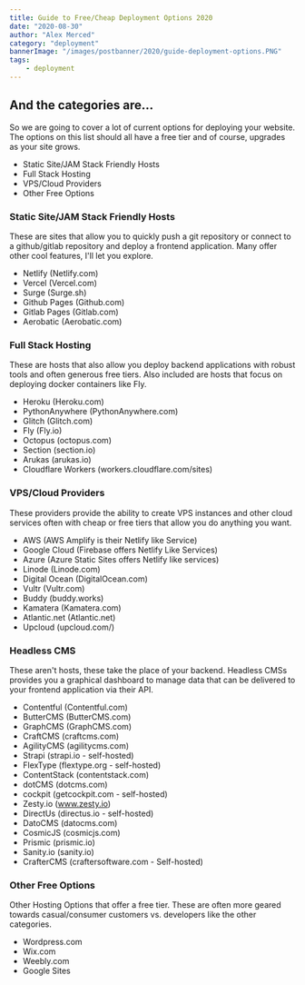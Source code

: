 ```yaml
---
title: Guide to Free/Cheap Deployment Options 2020
date: "2020-08-30"
author: "Alex Merced"
category: "deployment"
bannerImage: "/images/postbanner/2020/guide-deployment-options.PNG"
tags:
    - deployment
---
```


## And the categories are...

So we are going to cover a lot of current options for deploying your website. The options on this list should all have a free tier and of course, upgrades as your site grows.

- Static Site/JAM Stack Friendly Hosts
- Full Stack Hosting
- VPS/Cloud Providers
- Other Free Options

### Static Site/JAM Stack Friendly Hosts
These are sites that allow you to quickly push a git repository or connect to a github/gitlab repository and deploy a frontend application. Many offer other cool features, I'll let you explore.

- Netlify (Netlify.com)
- Vercel (Vercel.com)
- Surge (Surge.sh)
- Github Pages (Github.com)
- Gitlab Pages (Gitlab.com)
- Aerobatic (Aerobatic.com)


### Full Stack Hosting

These are hosts that also allow you deploy backend applications with robust tools and often generous free tiers. Also included are hosts that focus on deploying docker containers like Fly.

- Heroku (Heroku.com)
- PythonAnywhere (PythonAnywhere.com)
- Glitch (Glitch.com)
- Fly (Fly.io)
- Octopus (octopus.com)
- Section (section.io)
- Arukas (arukas.io)
- Cloudflare Workers (workers.cloudflare.com/sites)


### VPS/Cloud Providers

These providers provide the ability to create VPS instances and other cloud services often with cheap or free tiers that allow you do anything you want.

- AWS (AWS Amplify is their Netlify like Service)
- Google Cloud (Firebase offers Netlify Like Services)
- Azure (Azure Static Sites offers Netlify like services)
- Linode (Linode.com)
- Digital Ocean (DigitalOcean.com)
- Vultr (Vultr.com)
- Buddy (buddy.works)
- Kamatera (Kamatera.com)
- Atlantic.net (Atlantic.net)
- Upcloud (upcloud.com/)

### Headless CMS

These aren't hosts, these take the place of your backend. Headless CMSs provides you a graphical dashboard to manage data that can be delivered to your frontend application via their API.

- Contentful (Contentful.com)
- ButterCMS (ButterCMS.com)
- GraphCMS (GraphCMS.com)
- CraftCMS (craftcms.com)
- AgilityCMS (agilitycms.com)
- Strapi (strapi.io - self-hosted)
- FlexType (flextype.org - self-hosted)
- ContentStack (contentstack.com)
- dotCMS (dotcms.com)
- cockpit (getcockpit.com - self-hosted)
- Zesty.io (www.zesty.io)
- DirectUs (directus.io - self-hosted)
- DatoCMS (datocms.com)
- CosmicJS (cosmicjs.com)
- Prismic (prismic.io)
- Sanity.io (sanity.io)
- CrafterCMS (craftersoftware.com - Self-hosted)

### Other Free Options

Other Hosting Options that offer a free tier. These are often more geared towards casual/consumer customers vs. developers like the other categories.

- Wordpress.com
- Wix.com
- Weebly.com
- Google Sites


